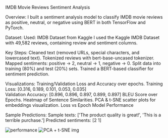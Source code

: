 IMDB Movie Reviews Sentiment Analysis

Overview:
I built a sentiment analysis model to classify IMDB movie reviews as positive, neutral, or negative using BERT in both TensorFlow and PyTorch.

Dataset:
Used: IMDB Dataset from Kaggle
I used the Kaggle IMDB Dataset with 49,582 reviews, containing review and sentiment columns.

Key Steps:
Cleaned text (removed URLs, special characters, and lowercased text).
Tokenized reviews with bert-base-uncased tokenizer.
Mapped sentiments: positive → 2, neutral → 1, negative → 0.
Split data into training (80%) and test (20%) sets.
Trained a BERT-based classifier for sentiment prediction.

Visualizations:
Training/Validation Loss and Accuracy over epochs. 
Training Loss: [0.316, 0.189, 0.101, 0.053, 0.035]  
Validation Accuracy: [0.896, 0.896, 0.897, 0.899, 0.897]
BLEU Score over Epochs.
Heatmap of Sentence Similarities.
PCA & t-SNE scatter plots for embeddings visualization. 
Loss vs Epoch
Model Performance

Sample Predictions:
Sample texts: ['The product quality is great!', 'This is a terrible purchase.']
Predicted sentiments: [2 1]

![performance](https://github.com/user-attachments/assets/8615cc4d-5771-4c08-afd4-0514490b0b6f)
![PCA + t-SNE img](https://github.com/user-attachments/assets/f07d25cf-31b3-4d2b-a19c-c85e76a00a44)
